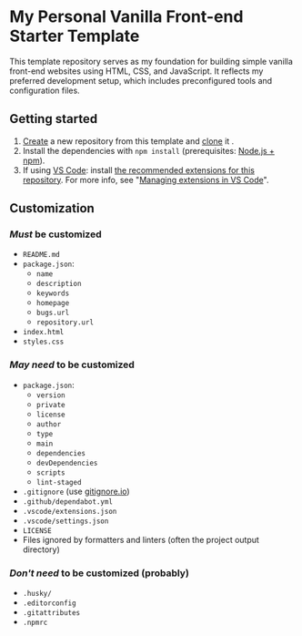 # My Personal Vanilla Front-end Starter Template

This template repository serves as my foundation for building simple vanilla front-end websites using HTML, CSS, and JavaScript. It reflects my preferred development setup, which includes preconfigured tools and configuration files.

## Getting started

1. [Create](https://docs.github.com/en/repositories/creating-and-managing-repositories/creating-a-repository-from-a-template) a new repository from this template and [clone](https://docs.github.com/en/repositories/creating-and-managing-repositories/cloning-a-repository) it .
2. Install the dependencies with `npm install` (prerequisites: [Node.js + npm](https://docs.npmjs.com/downloading-and-installing-node-js-and-npm)).
3. If using [VS Code](https://code.visualstudio.com/): install [the recommended extensions for this repository](./.vscode/extensions.json). For more info, see "[Managing extensions in VS Code](https://code.visualstudio.com/docs/editor/extension-marketplace#_workspace-recommended-extensions)".

## Customization

### _Must_ be customized

-   `README.md`
-   `package.json`:
    -   `name`
    -   `description`
    -   `keywords`
    -   `homepage`
    -   `bugs.url`
    -   `repository.url`
-   `index.html`
-   `styles.css`

### _May need_ to be customized

-   `package.json`:
    -   `version`
    -   `private`
    -   `license`
    -   `author`
    -   `type`
    -   `main`
    -   `dependencies`
    -   `devDependencies`
    -   `scripts`
    -   `lint-staged`
-   `.gitignore` (use [gitignore.io](http://gitignore.io))
-   `.github/dependabot.yml`
-   `.vscode/extensions.json`
-   `.vscode/settings.json`
-   `LICENSE`
-   Files ignored by formatters and linters (often the project output directory)

### _Don't need_ to be customized (probably)

-   `.husky/`
-   `.editorconfig`
-   `.gitattributes`
-   `.npmrc`
